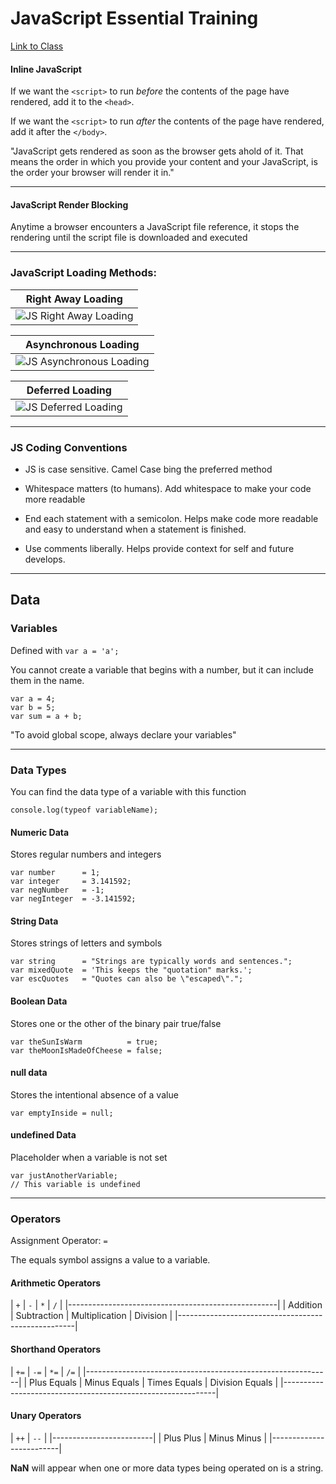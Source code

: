 # JavaScript Essential Training
[Link to Class](https://www.lynda.com/JavaScript-tutorials/JavaScript-Essential-Training/574716-2.html)

#### Inline JavaScript
If we want the `<script>` to run _before_ the contents of the page have rendered, add it to the `<head>`.

If we want the `<script>` to run _after_ the contents of the page have rendered, add it after the `</body>`.

"JavaScript gets rendered as soon as the browser gets ahold of it.
That means the order in which you provide your content and your JavaScript, is the order your browser will render it in."

---
#### JavaScript Render Blocking

Anytime a browser encounters a JavaScript file reference, it stops the rendering until the script file is downloaded and executed

---

### JavaScript Loading Methods:

| Right Away Loading |
| ------------------ |
| ![JS Right Away Loading](https://i.imgur.com/UV7FqxB.png) |

| Asynchronous Loading |
| -------------------- |
| ![JS Asynchronous Loading](https://i.imgur.com/ezxq1rO.png) |

| Deferred Loading |
| ---------------- |
| ![JS Deferred Loading](https://i.imgur.com/4wuzdCt.png) |

---

### JS Coding Conventions

* JS is case sensitive. Camel Case bing the preferred method

* Whitespace matters (to humans). Add whitespace to make your code more readable

* End each statement with a semicolon. Helps make code more readable and easy to understand when a statement is finished.

* Use comments liberally. Helps provide context for self and future develops.

---

## Data

### Variables

Defined with ``` var a = 'a'; ```

You cannot create a variable that begins with a number, but it can include them in the name.

```
var a = 4;
var b = 5;
var sum = a + b;
```

"To avoid global scope, always declare your variables"

---
### Data Types
You can find the data type of a variable with this function
```
console.log(typeof variableName);
```

#### Numeric Data
Stores regular numbers and integers
```
var number      = 1;
var integer     = 3.141592;
var negNumber   = -1;
var negInteger  = -3.141592;
```

#### String Data
Stores strings of letters and symbols
```
var string      = "Strings are typically words and sentences.";
var mixedQuote  = 'This keeps the "quotation" marks.';
var escQuotes   = "Quotes can also be \"escaped\".";
```

#### Boolean Data
Stores one or the other of the binary pair true/false
```
var theSunIsWarm          = true;
var theMoonIsMadeOfCheese = false;
```

#### null data
Stores the intentional absence of a value
```
var emptyInside = null;
```

#### undefined Data
Placeholder when a variable is not set
```
var justAnotherVariable;
// This variable is undefined
```
---

### Operators
Assignment Operator: `=`

The equals symbol assigns a value to a variable.

#### Arithmetic Operators

|    `+`   |     `-`     |       `*`      |    `/`   |
|----------------------------------------------------|
| Addition | Subtraction | Multiplication | Division |
|----------------------------------------------------|

#### Shorthand Operators

|     `+=`    |      `-=`    |      `*=`    |       `/=`      |
|-------------------------------------------------------------|
| Plus Equals | Minus Equals | Times Equals | Division Equals |
|-------------------------------------------------------------|

#### Unary Operators

|    `++`   |     `--`    |
|-------------------------|
| Plus Plus | Minus Minus |
|-------------------------|

**NaN** will appear when one or more data types being operated on is a string.
